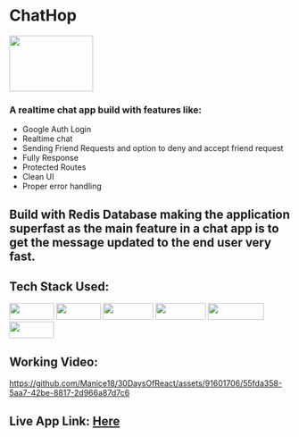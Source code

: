 # ChatHop
<img src='https://github.com/Manice18/30DaysOfReact/assets/91601706/ee17eab6-ab25-40ed-bb62-d8b855ce2f83' height='100px' width='150px'/>

### A realtime chat app build with features like:
- Google Auth Login
- Realtime chat
- Sending Friend Requests and option to deny and accept friend request
- Fully Response
- Protected Routes
- Clean UI
- Proper error handling

## Build with Redis Database making the application superfast as the main feature in a chat app is to get the message updated to the end user very fast.

## Tech Stack Used:
<img src="https://img.shields.io/badge/React-20232A?style=for-the-badge&logo=react&logoColor=61DAFB" height="30px" width="80px"> <img src="https://img.shields.io/badge/redis-%23DD0031.svg?&style=for-the-badge&logo=redis&logoColor=white" height="30px" width="80px">  <img src="https://img.shields.io/badge/TypeScript-007ACC?style=for-the-badge&logo=typescript&logoColor=white" height="30px" width="90px">  <img src="https://img.shields.io/badge/next.js-000000?style=for-the-badge&logo=nextdotjs&logoColor=white" height="30px" width="90px">  <img src="https://img.shields.io/badge/Tailwind_CSS-38B2AC?style=for-the-badge&logo=tailwind-css&logoColor=white" height="30px" width="100px">  <img src="https://res.cloudinary.com/practicaldev/image/fetch/s--7mIh228C--/c_imagga_scale,f_auto,fl_progressive,h_720,q_auto,w_1280/https://dev-to-uploads.s3.amazonaws.com/i/w2l9sw1ssdl4vkv3766o.jpeg" height="30px" width="80px">

## Working Video:

https://github.com/Manice18/30DaysOfReact/assets/91601706/55fda358-5aa7-42be-8817-2d966a87d7c6


## Live App Link: <a href="https://chathop.vercel.app/" alt="live link">Here </a>

